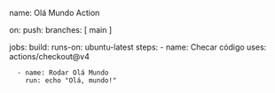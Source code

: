 name: Olá Mundo Action

on:
  push:
    branches: [ main ]

jobs:
  build:
    runs-on: ubuntu-latest
    steps:
      - name: Checar código
        uses: actions/checkout@v4

      - name: Rodar Olá Mundo
        run: echo "Olá, mundo!"
